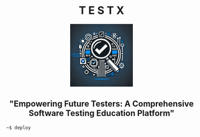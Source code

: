 <h1 align="center"> T E S T X </h1>

<p align="center">
<img src="src/lib/images/TestxLogo.webp" alt="TESTX Logo" width="33%">
</p>

<h2 align="center"> "Empowering Future Testers: A Comprehensive Software Testing Education Platform" </h2>

```bash
~$ deploy
```
